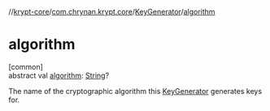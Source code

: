 //[krypt-core](../../../index.md)/[com.chrynan.krypt.core](../index.md)/[KeyGenerator](index.md)/[algorithm](algorithm.md)

# algorithm

[common]\
abstract val [algorithm](algorithm.md): [String](https://kotlinlang.org/api/latest/jvm/stdlib/kotlin/-string/index.html)?

The name of the cryptographic algorithm this [KeyGenerator](index.md) generates keys for.
